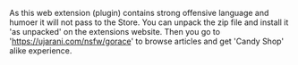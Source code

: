 As this web extension (plugin) contains strong offensive language and humoer it will not pass to the Store. 
You can unpack the zip file and install it 'as unpacked' on the extensions website. Then you go to 'https://ujarani.com/nsfw/gorace' to browse articles and get 'Candy Shop' alike experience.
